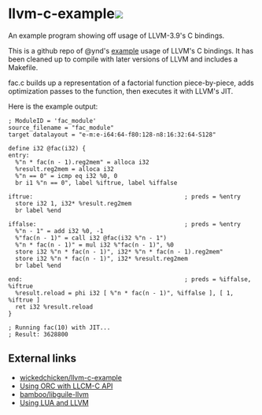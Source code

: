 # llvm-c-example[![](https://travis-ci.org/wedesoft/llvm-c-example.svg?branch=master)](https://travis-ci.org/wedesoft/llvm-c-example/)

An example program showing off usage of LLVM-3.9's C bindings.

This is a github repo of @ynd's [example](http://npcontemplation.blogspot.com/2008/06/secret-of-llvm-c-bindings.html)
usage of LLVM's C bindings. It has been cleaned up to compile with later versions of LLVM and includes a Makefile.

fac.c builds up a representation of a factorial function piece-by-piece, adds
optimization passes to the function, then executes it with LLVM's JIT.

Here is the example output:
```
; ModuleID = 'fac_module'
source_filename = "fac_module"
target datalayout = "e-m:e-i64:64-f80:128-n8:16:32:64-S128"

define i32 @fac(i32) {
entry:
  %"n * fac(n - 1).reg2mem" = alloca i32
  %result.reg2mem = alloca i32
  %"n == 0" = icmp eq i32 %0, 0
  br i1 %"n == 0", label %iftrue, label %iffalse

iftrue:                                           ; preds = %entry
  store i32 1, i32* %result.reg2mem
  br label %end

iffalse:                                          ; preds = %entry
  %"n - 1" = add i32 %0, -1
  %"fac(n - 1)" = call i32 @fac(i32 %"n - 1")
  %"n * fac(n - 1)" = mul i32 %"fac(n - 1)", %0
  store i32 %"n * fac(n - 1)", i32* %"n * fac(n - 1).reg2mem"
  store i32 %"n * fac(n - 1)", i32* %result.reg2mem
  br label %end

end:                                              ; preds = %iffalse, %iftrue
  %result.reload = phi i32 [ %"n * fac(n - 1)", %iffalse ], [ 1, %iftrue ]
  ret i32 %result.reload
}

; Running fac(10) with JIT...
; Result: 3628800
```

## External links
* [wickedchicken/llvm-c-example](https://github.com/wickedchicken/llvm-c-example/)
* [Using ORC with LLCM-C API](https://www.doof.me.uk/2017/05/11/using-orc-with-llvms-c-api/)
* [bamboo/libguile-llvm](https://github.com/bamboo/libguile-llvm/)
* [Using LUA and LLVM](https://msm.runhello.com/p/1003)
